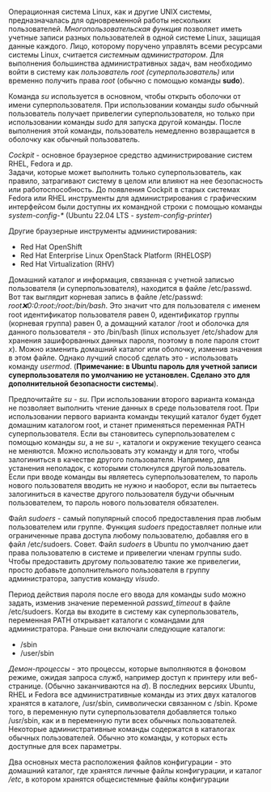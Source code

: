 Операционная система Linux, как и другие UNIX системы, предназначалась для одновременной работы нескольких пользователей. _Многопользовательская функция_ позволяет иметь учетные записи разных пользователей в одной системе Linux, защищая данные каждого. Лицо, которому поручено управлять всеми ресурсами системы Linux, считается _системным администратором_. Для выполнения большинства административных задач, вам необходимо войти в систему как _пользователь root (суперпользователь)_ или временно получить права _root_ (обычно с помощью команды **sudo**).  
  
Команда _su_ используется в основном, чтобы открыть оболочки от имени суперпользователя. При использовании команды _sudo_ обычный пользователь получает привелегии суперпользователя, но только при использовании команды _sudo_ для запуска другой команды. После выполнения этой команды, пользователь немедленно возвращается в оболочку как обычный пользователь.  
  
_Cockpit_ - основное браузерное средство администрирование систем RHEL, Fedora и др.  
Задачи, которые может выполнить только суперпользователь, как правило, затрагивают систему в целом или влияют на нее безопасность или работоспособность. До появления Cockpit в старых системах Fedora или RHEL инструменты для администрирования с графическим интерфейсом были доступны их командной строки с помощью команды _system-config-*_ (Ubuntu 22.04 LTS - _system-config-printer_)  
  
Другие браузерные инструменты администирования:
* Red Hat OpenShift  
* Red Hat Enterprise Linux OpenStack Platform (RHELOSP)  
* Red Hat Virtualization (RHV)  
  
Домашний каталог и информация, связанная с учетной записью пользователя (и суперпользователя), находится в файле /etc/passwd. Вот так выглядит корневая запись в файле /etc/passwd: _root:x:0:0:root:/root:/bin/bash_. Это значит что для пользователя с именем root идентификатор пользователя равен 0, идентификатор группы (корневая группа) равен 0, а домащний каталог /root и оболочка для данного пользователя - это /bin/bash (linux использует /etc/shadow для хранения зашифорванных данных пароля, поэтому в поле пароля стоит _x_). Можно изменить домашний каталог или оболочку, изменив значения в этом файле. Однако лучший способ сделать это - использовать команду _usermod_. (**Примечание: в Ubuntu пароль для учетной записи суперпользователя по умолчанию не установлен. Сделано это для дополнительной безопасности системы**).  
  
Предпочитайте _su -_ _su_. При использовании второго варианта команда не позволяет выполнить чтение данных в среде пользователя root. При использовании первого варианта команды текущий каталог будет будет домашним каталогом root, и станет применяться переменная PATH суперпользователя. Если вы становитесь суперпользователем с помощью команды _su_, а не _su -_, каталоги и окружение текущего сеанса не меняются. Можно использовать эту команду и для того, чтобы залогиниться в качестве другого пользователя. Например, для устанения неполадок, с которыми столкнулся другой пользователь. Если при вводе команды вы являетесь суперпользователем, то пароль нового пользователя вводить не нужно и наоборот, если вы пытаетесь залогиниться в качестве другого пользователя будучи обычным пользователем, то пароль нового пользователя обязателен.  
  
Файл _sudoers_ - самый популярный способ предоставления прав любым пользователем или группе. Функция _sudoers_ предоставляет полные или ограниченные права доступа любому пользователю, добавляя его в файл /etc/sudoers. Совет. Файл _sudoers_ в Ubuntu по умолчанию дает права пользователю в системе и привелегии членам группы sudo. Чтобы предоставить другому пользователю такие же привелегии, просто добавьте дополнительного пользователя в группу администратора, запустив команду _visudo_.  
  
Период действия пароля после его ввода для команды sudo можно задать, изменив значение переменной _passwd_timeout_ в файле /etc/sudoers. Когда вы входите в систему как суперпользователь, переменная PATH открывает каталоги с командами для администратора. Раньше они включали следующие каталоги:  
* /sbin  
* /user/sbin  
  
_Демон-процессы_ - это процессы, которые выполняются в фоновом режиме, ожидая запроса служб, например доступ к принтеру или веб-странице. (Обычно заканчиваются на _d_). В последних версиях Ubuntu, RHEL и Fedora все административные команды из этих двух каталогов хранятся в каталоге, /usr/sbin, символически связанном с /sbin. Кроме того, в переменную пути суперпользователя добавляется только /usr/sbin, как и в переменную пути всех обычных пользователей. Некоторые административные команды содержатся в каталогах обычных пользователей. Обычно это команды, у которых есть доступные для всех параметры.  
  
Два основных места расположения файлов конфигурации - это домашний каталог, где хранятся личные файлы конфигурации, и каталог _/etc_, в котором хранятся общесистемные файлы конфигурации